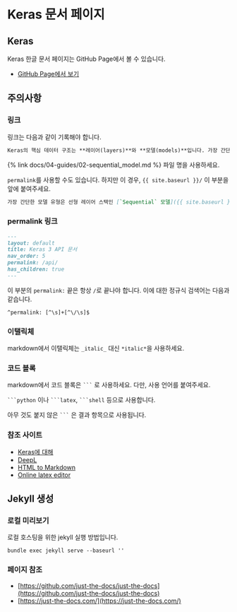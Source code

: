 # Keras 문서 페이지

## Keras

Keras 한글 문서 페이지는 GitHub Page에서 볼 수 있습니다.

* [GitHub Page에서 보기](https://codecompose7.github.io/keras-doc-kr.github.io/)


## 주의사항

### 링크

링크는 다음과 같이 기록해야 합니다.

```markdown
Keras의 핵심 데이터 구조는 **레이어(layers)**와 **모델(models)**입니다. 가장 간단한 모델 유형은 선형 레이어 스택인 [`Sequential` 모델]({% link docs/04-guides/02-sequential_model.md %})입니다.
```

{% link docs/04-guides/02-sequential_model.md %} 파일 명을 사용하세요.

`permalink`를 사용할 수도 있습니다. 하지만 이 경우, `{{ site.baseurl }}/` 이 부분을 앞에 붙여주세요.

```markdown
가장 간단한 모델 유형은 선형 레이어 스택인 [`Sequential` 모델]({{ site.baseurl }}/guides/sequential_model/)입니다.
```

### permalink 링크

```markdown
---
layout: default
title: Keras 3 API 문서
nav_order: 5
permalink: /api/
has_children: true
---
```

이 부분의 `permalink:` 끝은 항상 `/`로 끝나야 합니다. 이에 대한 정규식 검색어는 다음과 같습니다.

```
^permalink: [^\s]+[^\/\s]$
```

### 이탤릭체

markdown에서 이탤릭체는 `_italic_` 대신 `*italic*`을 사용하세요.

### 코드 블록

markdown에서 코드 블록은 ` ``` ` 로 사용하세요. 다만, 사용 언어를 붙여주세요.

` ```python ` 이나 ` ```latex `, ` ```shell ` 등으로 사용합니다.

아무 것도 붙지 않은 ` ``` ` 은 결과 항목으로 사용됩니다.

### 참조 사이트

* [Keras에 대해](https://keras.io/about/)
* [DeepL](https://www.deepl.com/)
* [HTML to Markdown](https://codebeautify.org/html-to-markdown)
* [Online latex editor](https://latexeditor.lagrida.com/)

## Jekyll 생성

### 로컬 미리보기

로컬 호스팅을 위한 jekyll 실행 방법입니다.

```shell
bundle exec jekyll serve --baseurl ''
```

### 페이지 참조

* [https://github.com/just-the-docs/just-the-docs](https://github.com/just-the-docs/just-the-docs)
* [https://just-the-docs.com/](https://just-the-docs.com/)
